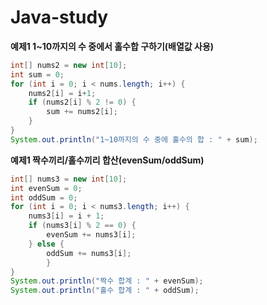 # Java-study

**예제1 1~10까지의 수 중에서 홀수합 구하기(배열값 사용)**
```java
int[] nums2 = new int[10];
int sum = 0;
for (int i = 0; i < nums.length; i++) {
	nums2[i] = i+1;
	if (nums2[i] % 2 != 0) {
		sum += nums2[i];
	}
}
System.out.println("1~10까지의 수 중에 홀수의 합 : " + sum);
```
**예제1 짝수끼리/홀수끼리 합산(evenSum/oddSum)**
```java
int[] nums3 = new int[10];
int evenSum = 0;
int oddSum = 0;
for (int i = 0; i < nums3.length; i++) {
	nums3[i] = i + 1;
	if (nums3[i] % 2 == 0) {
		evenSum += nums3[i];
	} else {
		oddSum += nums3[i];
		}
}
System.out.println("짝수 합계 : " + evenSum);
System.out.println("홀수 합계 : " + oddSum);
```
